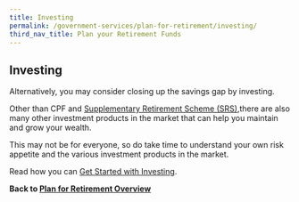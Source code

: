 ```yaml
---
title: Investing
permalink: /government-services/plan-for-retirement/investing/
third_nav_title: Plan your Retirement Funds
---
```


## Investing

Alternatively, you may consider closing up the savings gap by investing. 

Other than CPF and <a href="https://www.iras.gov.sg/irashome/Individuals/Locals/Working-Out-Your-Taxes/Special-tax-schemes/Supplementary-Retirement-Scheme--SRS-/SRS-contributions/" target="_blank">Supplementary Retirement Scheme (SRS)</a>,there are also many other investment products in the market that can help you maintain and grow your wealth.

This may not be for everyone, so do take time to understand your own risk appetite and the various investment products in the market.

Read how you can <a href="https://www.moneysense.gov.sg/starter-packs/get-started-with-investing" target="_blank">Get Started with Investing</a>.



**Back to [Plan for Retirement Overview](/government-services/plan-for-retirement/overview/)**
